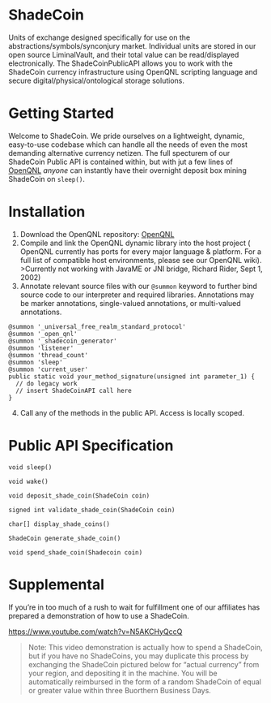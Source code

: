ShadeCoin
=========


Units of exchange designed specifically for use on the abstractions/symbols/synconjury market.
Individual units are stored in our open source LiminalVault, and their total value can be read/displayed electronically. The ShadeCoinPublicAPI allows you to work with the ShadeCoin currency infrastructure using OpenQNL scripting language and secure digital/physical/ontological storage solutions.

Getting Started
===============

Welcome to ShadeCoin. We pride ourselves on a lightweight, dynamic, easy-to-use codebase which can handle all the needs of even the most demanding alternative currency netizen. The full specturem of our ShadeCoin Public API is contained within, but with jut a few lines of [OpenQNL](http://github/com/EarlyClues/OpenQNL) *anyone* can instantly have their overnight deposit box mining ShadeCoin on `sleep()`.

Installation
============

1. Download the OpenQNL repository: [OpenQNL](http://github/com/EarlyClues/OpenQNL)
2. Compile and link the OpenQNL dynamic library into the host project ( OpenQNL currently has ports for
every major language & platform. For a full list of compatible host environments, please see our OpenQNL wiki). >Currently not working with JavaME or JNI bridge, Richard Rider, Sept 1, 2002)
3. Annotate relevant source files with our `@summon` keyword to further bind source code to our interpreter and required libraries. Annotations may be marker annotations, single-valued annotations, or multi-valued annotations.

```
@summon '_universal_free_realm_standard_protocol'
@summon '_open_qnl'
@summon '_shadecoin_generator'
@summon 'listener'
@summon 'thread_count'
@summon 'sleep'
@summon 'current_user'
public static void your_method_signature(unsigned int parameter_1) {
  // do legacy work
  // insert ShadeCoinAPI call here
}
```

4. Call any of the methods in the public API. Access is locally scoped.

Public API Specification
=================

`void sleep()`

`void wake()`

`void deposit_shade_coin(ShadeCoin coin)`

`signed int validate_shade_coin(ShadeCoin coin)`

`char[] display_shade_coins()`

`ShadeCoin generate_shade_coin()`

`void spend_shade_coin(Shadecoin coin)`


Supplemental
============

If you’re in too much of a rush to wait for fulfillment one of our affiliates has prepared a demonstration of how to use a ShadeCoin.

https://www.youtube.com/watch?v=N5AKCHyQccQ
>Note: This video demonstration is actually how to spend a ShadeCoin, but if you have no ShadeCoins, you may duplicate this process by exchanging the ShadeCoin pictured below for “actual currency” from your region, and depositing it in the machine. You will be automatically reimbursed in the form of a random ShadeCoin of equal or greater value within three Buorthern Business Days.
